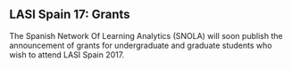 ## LASI Spain 17: Grants

The Spanish Network Of Learning Analytics (SNOLA) will soon publish the announcement of grants for undergraduate and graduate students who wish to attend LASI Spain 2017.
